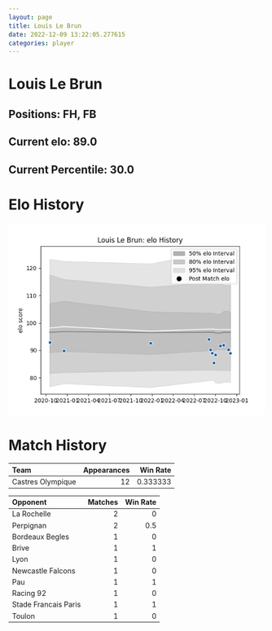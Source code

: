 ```yaml
---  
layout: page  
title: Louis Le Brun  
date: 2022-12-09 13:22:05.277615  
categories: player  
---
```

# Louis Le Brun

## Positions: FH, FB

## Current elo: 89.0

## Current Percentile: 30.0

# Elo History


![elo history](history_LouisLeBrun.png)
# Match History


| Team              |   Appearances |   Win Rate |
|:------------------|--------------:|-----------:|
| Castres Olympique |            12 |   0.333333 |

| Opponent             |   Matches |   Win Rate |
|:---------------------|----------:|-----------:|
| La Rochelle          |         2 |        0   |
| Perpignan            |         2 |        0.5 |
| Bordeaux Begles      |         1 |        0   |
| Brive                |         1 |        1   |
| Lyon                 |         1 |        0   |
| Newcastle Falcons    |         1 |        0   |
| Pau                  |         1 |        1   |
| Racing 92            |         1 |        0   |
| Stade Francais Paris |         1 |        1   |
| Toulon               |         1 |        0   |